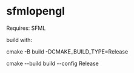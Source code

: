 # sfmlopengl


Requires: SFML





build with:



cmake -B build -DCMAKE_BUILD_TYPE=Release


cmake --build build --config Release
